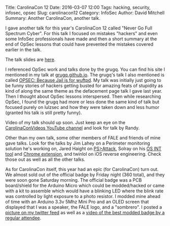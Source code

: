 Title: CarolinaCon 12
Date: 2016-03-07 12:00
Tags: hacking, security, infosec, opsec
Slug: carolinacon12
Category: InfoSec
Author: David Mitchell
Summary: Another CarolinaCon, another talk.

I gave another talk for this year's CarolinaCon 12 called "Never Go Full Spectrum
Cyber". For this talk I focused on mistakes "hackers" and even some InfoSec
professionals have made and then a short summary at the end of OpSec lessons
that could have prevented the mistakes covered earlier in the talk.

The talk slides are [here](http://digital-shokunin.net/presentations/full-spectrum-cyber/).

I referenced OpSec work and talks done by the grugq. You can find his site
I mentioned in my talk at [grugq.github.io](https://grugq.github.io/).
The grugq's talk I also mentioned is called [OPSEC: Because Jail is for wuftpd](https://www.youtube.com/watch?v=9XaYdCdwiWU). My talk was initially just
going to be funny stories of hackers getting busted for amazing feats of stupidity
as kind of along the same theme as the defacement page talk I gave last year. Then I thought about OpSec lessons interspersed. Then while researching OpSec, I found the grugq had more or less done the same kind of talk but focused purely on lulzsec and how they were taken down and less humor (granted his talk is still pretty funny).

Video of my talk should up soon. Just keep an eye on the [CarolinaConVideos YouTube
channel](https://www.youtube.com/user/CarolinaConVideos) and look for talk by Randy.

Other than my own talk, some other members of FALE and friends of mine gave talks.
Look for the talks by Jim Lahey on a Perimeter monitoring solution he's working on, Jared Haight on [PS>Attack](http://psattack.com/), Solray on his [OS INT tool](http://osintframework.com) and [Chrome extension](https://github.com/lockfale/ARF-chrome), and twinlol on iOS reverse engineering. Check those out
as well as all the other talks.

As for CarolinaCon itself, this year had an epic (for CarolinaCon) turn out. We
almost sold out of the official badge by Friday night (360 total), and they were soon gone
Saturday morning. The official badge was a PCB board/shield for the Arduino Micro
which could be modded/hacked or came with a kit to assemble which would have a
blinking LED where the blink rate was controlled by light exposure to a photo
resistor. I modded mine ahead of time with an Arduino 3.3v 5Mhz Mini Pro and an
OLED screen that displayed that I was a speaker, the FALE logo, and a "sombrero".
I posted a [picture on my twitter feed](https://twitter.com/digitalshokunin/status/706226740595695616) as well as a
[video of the best modded badge by a regular attendee](https://twitter.com/digitalshokunin/status/706226411334451200).
